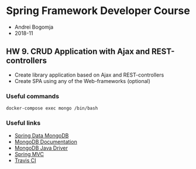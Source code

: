 # Spring Framework Developer Course

- Andrei Bogomja
- 2018-11

## HW 9. CRUD Application with Ajax and REST-controllers

- Create library application based on Ajax and REST-controllers
- Create SPA using any of the Web-frameworks (optional)

### Useful commands

```shell
docker-compose exec mongo /bin/bash
```

### Useful links

- [Spring Data MongoDB](https://spring.io/projects/spring-data-mongodb)
- [MongoDB Documentation](https://docs.mongodb.com/manual/)
- [MongoDB Java Driver](http://mongodb.github.io/mongo-java-driver/)
- [Spring MVC](https://docs.spring.io/spring/docs/current/spring-framework-reference/web.html)
- [Travis CI](https://docs.travis-ci.com/)
